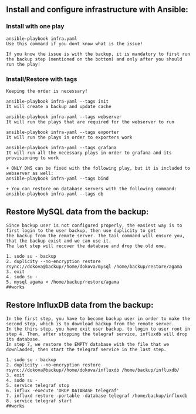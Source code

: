 ## Install and configure infrastructure with Ansible:

### Install with one play

    ansible-playbook infra.yaml
    Use this command if you dont know what is the issue!

    If you know the issue is with the backup, it is mandatory to first run the backup step (mentioned on the bottom) and only after you should run the play!

### Install/Restore with tags

    Keeping the order is necessary!

    ansible-playbook infra-yaml --tags init
    It will create a backup and update cache

    ansible-playbook infra-yaml --tags webserver
    It will run the plays that are required for the webserver to run

    ansible-playbook infra-yaml --tags exporter
    It will run the plays in order to exporters work

    ansible-playbook infra-yaml --tags grafana
    It will run all the necessary plays in order to grafana and its provisioning to work

    + ONLY DNS can be fixed with the following play, but it is included to webserver as well:
    ansible-playbook infra-yaml --tags bind

    + You can restore on database servers with the following command:
    ansible-playbook infra-yaml --tags db


## Restore MySQL data from the backup:
    Since backup user is not configured properly, the easiest way is to first login to the user backup, then use duplicity to get
    the backup from the remote server. The tail command will ensure you, that the backup exist and we can use it.
    The last step will recover the database and drop the old one.
    
    1. sudo su - backup
    2. duplicity --no-encryption restore rsync://dokova@backup//home/dokova/mysql /home/backup/restore/agama
    3. exit
    4. sudo su -
    5. mysql agama < /home/backup/restore/agama
    ##works

## Restore InfluxDB data from the backup:


    In the first step, you have to become backup user in order to make the second step, which is to download backup from the remote server.
    In the thirs step, you have exit user backup, to login to user root in step 4. Then, after stopping the telegraf service, influxdb will drop its database.
    In step 7, we restore the EMPTY database with the file that we downlaoded, then start the telegraf service in the last step.

    1. sudo su - backup
    2. duplicity --no-encryption restore rsync://dokova@backup//home/dokova/influxdb /home/backup/influxdb/
    3. exit
    4. sudo su -
    5. service telegraf stop
    6. influx -execute 'DROP DATABASE telegraf'
    7. influxd restore -portable -database telegraf /home/backup/influxdb
    8. service telegraf start
    ##works
